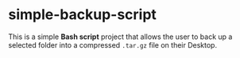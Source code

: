 # simple-backup-script
This is a simple **Bash script** project that allows the user to back up a selected folder into a compressed `.tar.gz` file on their Desktop.

